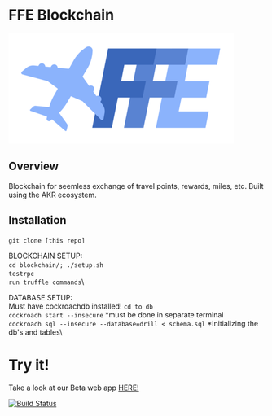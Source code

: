 # FFE Blockchain
![alt text](assets/BigFFE.png)

## Overview

Blockchain for seemless exchange of travel points, rewards, miles, etc. Built using the AKR ecosystem.

## Installation
`git clone [this repo]`

BLOCKCHAIN SETUP:\
`cd blockchain/; ./setup.sh`\
`testrpc`\
`run truffle commands`\

DATABASE SETUP:\
Must have cockroachdb installed!
`cd to db`\
`cockroach start --insecure` *must be done in separate terminal\
`cockroach sql --insecure --database=drill < schema.sql` *Initializing the db's and tables\

# Try it!

Take a look at our Beta web app [HERE!](http://www..com/)

[![Build Status](https://travis-ci.org/coderrick/drill.svg?branch=master)](https://travis-ci.org/coderrick/drill)
